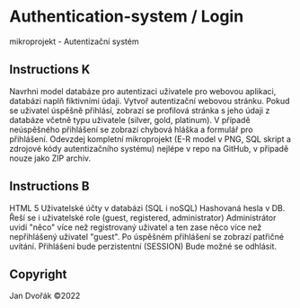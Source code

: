 # Authentication-system / Login









mikroprojekt - Autentizační systém

## Instructions K
Navrhni model databáze pro autentizaci uživatele pro webovou aplikaci, databázi naplň fiktivními údaji. Vytvoř autentizační webovou stránku. Pokud se uživatel úspěšně přihlásí, zobrazí se profilová stránka s jeho údaji z databáze včetně typu uživatele (silver, gold, platinum). V případě neúspěšného přihlášení se zobrazí chybová hláška a formulář pro přihlášení. Odevzdej kompletní mikroprojekt (E-R model v PNG, SQL skript a zdrojové kódy autentizačního systému) nejlépe v repo na GitHub, v případě nouze jako ZIP archiv.



## Instructions B

HTML 5
Uživatelské účty v databázi (SQL i noSQL)
Hashovaná hesla v DB.
Řeší se i uživatelské role (guest, registered, administrator)
Administrátor uvidí "něco" více než registrovaný uživatel a ten zase něco více než nepřihlášený uživatel "guest".
Po úspěšném přihlášení se zobrazí patřičné uvítání.
Přihlášení bude perzistentní (SESSION)
Bude možné se odhlásit.





## Copyright 
Jan Dvořák ©2022
